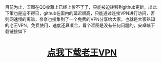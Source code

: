 目前为止，涩图在QQ收藏上已经上传不了了，只能被迫转移到github更新，出此下策也是迫不得已，github在国内的延迟很高，只能通过连接VPN进行访问，否则网速慢的离谱，奈奈也搜集到了一个免费的VPN分享给大家，也就是大家熟知的老王VPN，免费使用，速度还算凑合，看个涩图是没有任何问题的，安卓端下载链接如下
<div align="center"><h1><a href="https://www.icloud.com/attachment/?u=https%3A%2F%2Fcvws.icloud-content.com%2FB%2FAegttE4L42uPoJfO_HxjGIyQttqrAdoXXGB5k5KzyvPE2unav9uhrP8n%2F%24%7Bf%7D%3Fo%3DAjV0c74IZyU9YEau5hAY77jStD-TjzLaRG_FtbYoSy2m%26v%3D1%26x%3D3%26a%3DCAogC7eSrXnl6cD8QpJvyDv_Jd3MnWlvGlz_iqcgo1TycPgSbxDOh53UwS4YzpeYqMsuIgEAUgSQttqrWgShrP8naie0LCNEbl8HseHLsCBsHFSN59PtbCvqnesRwPcRY9tKCIMEqgAozBlyJ_kncM-o2cPrXS8b7PtD43XmV9G6lrH_iNPJNOW8xl68xQ2PuOARmg%26e%3D1600764906%26fl%3D%26r%3D3DDAEFF3-F3A6-434C-93DA-8B2D157E8BAB-1%26k%3D%24%7Buk%7D%26ckc%3Dcom.apple.clouddocs%26ckz%3Dcom.apple.CloudDocs%26p%3D47%26s%3DkK1Wdba3yi608_0nfsjScCqka64&uk=z_iBhKx83IbM4TJCIpQxYg&f=%E8%80%81%E7%8E%8BVPN.apk&sz=39612664">点我下载老王VPN</a></h1></div>
